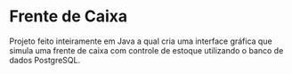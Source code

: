 # Frente de Caixa
Projeto feito inteiramente em Java a qual cria uma interface gráfica que simula uma frente de caixa com controle de estoque utilizando o banco de dados PostgreSQL.
